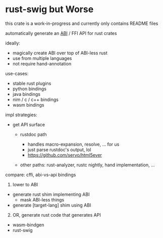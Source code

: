 # rust-swig but Worse

this crate is a work-in-progress and currently only contains README files

automatically generate an [ABI](https://github.com/kazimuth/transgress-rs/tree/master/transgress-abi) /
FFI API for rust crates

ideally:

- magically create ABI over top of ABI-less rust
- use from multiple languages
- not require hand-annotation

use-cases:

- stable rust plugins
- python bindings
- java bindings
- nim / c / c++ bindings
- wasm bindings

impl strategies:

- get API surface

  - rustdoc path

    - handles macro-expansion, resolve, ... for us
    - just parse rustdoc's output, lol
    - https://github.com/servo/html5ever

  - other paths: rust-analyzer, rustc nightly, hand implementation, ...

compare: cffi, abi-vs-api bindings

1. lower to ABI

- generate rust shim implementing ABI
  - mask ABI-less things
- generate [target-lang] shim using ABI

2. OR, generate rust code that generates API

- wasm-bindgen
- rust-swig
